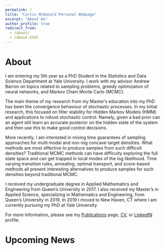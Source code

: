 ```yaml
---
permalink: /
title: "Curtis McDonald Personal Webpage"
excerpt: "About me"
author_profile: true
redirect_from: 
  - /about/
  - /about.html
---
```


# About

I am entering my 5th year as a PhD Student in the Statistics and Data Science Department at Yale University. I work with my advisor Andrew Barron on topics related to sampling problems, greedy optimization of neural networks, and Markov Chain Monte Carlo (MCMC).

The main theme of my research from my Master’s education into my PhD has been the convergence behaviour of stochastic processes. In my initial research, this focused on filter stability for Hidden Markov Models (HMM) and applications to robust stochastic control. Namely, given a bad prior can an agent still learn an accurate posterior on the hidden state of the system and then use this to make good control decisions.

More recently, I am interested in mixing time guarantees of sampling approaches for multi modal and non-log concave target densities. What methods are most effective to produce samples from such difficult densities? Traditional MCMC methods can have difficulty exploring the full state space and can get trapped in local modes of the log likelihood. Time varying transition rules, annealing, optimal transport, and score-based methods all present interesting alternatives to produce samples for such densities beyond traditional MCMC.

I received my undergraduate degree in Applied Mathematics and Engineering from Queen’s University in 2017. I also received my Master’s in Applied Science, specializing in Mathematics and Engineering, from Queen’s University in 2019. In 2019 I moved to New Haven, CT where I am currently pursuing my PhD at Yale University. 

For more information, please see my [Publications](https://cmcdonald-1.github.io/publications/) page, [CV](https://cmcdonald-1.github.io/assets/pdf/CV_2022.pdf), or [LinkedIN](https://www.linkedin.com/in/curtis-mcdonald-010a63254/) profile.

# Upcoming News



